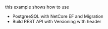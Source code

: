 this example shows how to use
- PostgreeSQL with NetCore EF and Migration
- Build REST API with Versioning with header